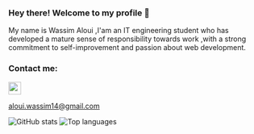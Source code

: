 ### Hey there! Welcome to my profile 👋

My name is Wassim Aloui ,I'am an IT engineering student who has developed a mature sense of responsibility towards work ,with a strong commitment to self-improvement and passion about web development.



 <h3 align="left">Contact me:</h3>
<p align="left">
  <a href="https://www.linkedin.com/in/wassim-aloui-936304265/" target="blank"><img align="center" src="https://raw.githubusercontent.com/rahuldkjain/github-profile-readme-generator/master/src/images/icons/Social/linked-in-alt.svg" height="25" width="25" /></a>
</p> 

<a>aloui.wassim14@gmail.com</a>




![GitHub stats](https://github-readme-stats.vercel.app/api?username=Wassim-Aloui&count_private=true&show_icons=true&theme=radical)
![Top languages](https://github-readme-stats.vercel.app/api/top-langs/?username=Wassim-Aloui&show_icons=true&theme=radical)






